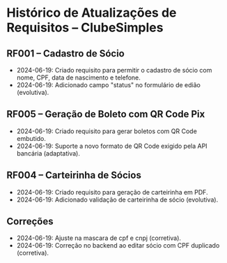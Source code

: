 # Histórico de Atualizações de Requisitos – ClubeSimples

## RF001 – Cadastro de Sócio
- 2024-06-19: Criado requisito para permitir o cadastro de sócio com nome, CPF, data de nascimento e telefone.
- 2024-06-19: Adicionado campo "status" no formulário de edião (evolutiva).

## RF005 – Geração de Boleto com QR Code Pix
- 2024-06-19: Criado requisito para gerar boletos com QR Code embutido.
- 2024-06-19: Suporte a novo formato de QR Code exigido pela API bancária (adaptativa).

## RF004 – Carteirinha de Sócios
- 2024-06-19: Criado requisito para geração de carteirinha em PDF.
- 2024-06-19: Adicionado validação de carteirinha de sócio (evolutiva).

## Correções
- 2024-06-19: Ajuste na mascara de cpf e cnpj (corretiva).
- 2024-06-19: Correção no backend ao editar sócio com CPF duplicado (corretiva).